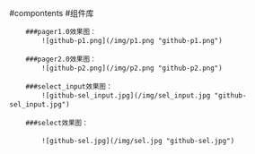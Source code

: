 #compontents
#组件库

        ###pager1.0效果图：
            ![github-p1.png](/img/p1.png "github-p1.png")

        ###pager2.0效果图：
            ![github-p2.png](/img/p2.png "github-p2.png")

        ###select_input效果图：
            ![github-sel_input.jpg](/img/sel_input.jpg "github-sel_input.jpg")

        ###select效果图：

            ![github-sel.jpg](/img/sel.jpg "github-sel.jpg")

